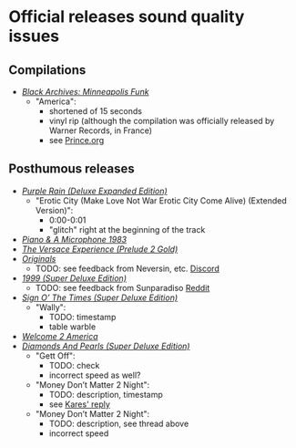 # Official releases sound quality issues

## Compilations

* [*Black Archives: Minneapolis Funk*](https://princevault.com/index.php?title=Album:_Black_Archives:_Minneapolis_Funk)
  * "America":
    * shortened of 15 seconds
    * vinyl rip (although the compilation was officially released by Warner Records, in France)
    * see [Prince.org](https://prince.org/msg/7/471025)

## Posthumous releases

* [*Purple Rain (Deluxe Expanded Edition)*](https://princevault.com/index.php?title=Album:_Purple_Rain_Deluxe)
  * "Erotic City (Make Love Not War Erotic City Come Alive) (Extended Version)":
    * 0:00-0:01
    * "glitch" right at the beginning of the track
* [*Piano & A Microphone 1983*](https://princevault.com/index.php?title=Album:_Piano_%26_A_Microphone_1983)
* [*The Versace Experience (Prelude 2 Gold)*](https://princevault.com/index.php?title=Album:_The_Versace_Experience_(Prelude_2_Gold))
* [*Originals*](https://princevault.com/index.php?title=Album:_Originals)
  * TODO: see feedback from Neversin, etc. [Discord](https://discord.com/channels/1156274456168239135/1156274456889667667/1300849682700046449) 
* [*1999 (Super Deluxe Edition)*](https://princevault.com/index.php?title=Album:_1999_Deluxe)
  * TODO: see feedback from Sunparadiso [Reddit](https://www.reddit.com/r/PRINCE/comments/1gp4677/why_does_the_estate_fire_all_the_people_who_are/)  
* [*Sign O’ The Times (Super Deluxe Edition)*](https://princevault.com/index.php?title=Album:_Sign_O%E2%80%99_The_Times_Deluxe)
  * "Wally":
    * TODO: timestamp 
    * table warble
* [*Welcome 2 America*](https://princevault.com/index.php?title=Album:_Welcome_2_America)
* [*Diamonds And Pearls (Super Deluxe Edition)*](https://princevault.com/index.php?title=Album:_Diamonds_And_Pearls_SuperDeluxe)
  * "Gett Off":
    * TODO: check 
    * incorrect speed as well?
  * "Money Don’t Matter 2 Night":
    * TODO: description, timestamp 
    * see [Kares' reply](https://prince.org/msg/7/470977?&pg=2)
  * "Money Don’t Matter 2 Night":
    * TODO: description, see thread above 
    * incorrect speed
